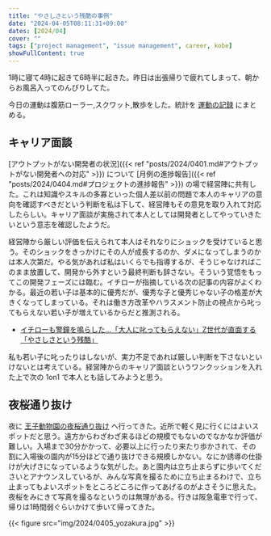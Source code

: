 ```yaml
---
title: "やさしさという残酷の事例"
date: "2024-04-05T08:11:31+09:00"
dates: [2024/04]
cover: ""
tags: ["project management", "issue management", career, kobe]
showFullContent: true
---
```


1時に寝て4時に起きて6時半に起きた。昨日は出張帰りで疲れてしまって、朝からお風呂入ってのんびりしてた。

今日の運動は腹筋ローラー,スクワット,散歩をした。統計を [運動の記録](https://docs.google.com/spreadsheets/d/1bg85QtM-LciUgey8I79uI7vW2PEwsP6TVdeIRVkACBg/edit?usp=sharing) にまとめる。

## キャリア面談

[アウトプットがない開発者の状況]({{< ref "posts/2024/0401.md#アウトプットがない開発者への対応" >}}) について [月例の進捗報告]({{< ref "posts/2024/0404.md#プロジェクトの進捗報告" >}}) の場で経営陣に共有した。これは知識やスキルの多寡といった個人差以前の問題で本人のキャリアの意向を確認すべきだという判断を私は下して、経営陣もその意見を取り入れて対応したらしい。キャリア面談が実施されて本人としては開発者としてやっていきたいという意志を確認したようだ。

経営陣から厳しい評価を伝えられて本人はそれなりにショックを受けていると思う。そのショックをきっかけにその人が成長するのか、ダメになってしまうのかは本人次第だ。やる気があれば私はいくらでも指導するが、そうじゃなければこのまま放置して、開発から外すという最終判断も辞さない。そういう覚悟をもってこの開発フェーズには臨む。イチローが指摘している次の記事の内容がよくわかる。最近の若い子は基本的に優秀だが、優秀な子と優秀じゃない子の格差が大きくなってしまっている。それは働き方改革やハラスメント防止の視点から叱ってもらえない若い子が増えているからだと推測される。

* [イチローも警鐘を鳴らした…「大人に叱ってもらえない」Z世代が直面する「やさしさという残酷」](https://gendai.media/articles/-/119371)

私も若い子に叱ったりはしないが、実力不足であれば厳しい判断を下さないといけないとは考えている。経営陣からのキャリア面談というワンクッションを入れた上で次の 1on1 で本人とも話してみようと思う。

## 夜桜通り抜け

夜に [王子動物園の夜桜通り抜け](https://www.kobe-ojizoo.jp/event/detail/?id=520) へ行ってきた。近所で軽く見に行くにはよいスポットだと思う。遠方からわざわざ来るほどの規模でもないのでなかなか評価が難しい。入場まで30分かかって、必要以上に行ったり来たり歩かされて、その割に入場後の園内が15分ほどで通り抜けできる規模しかない。なにか誘導の仕掛けが大げさになっているような気がした。あと園内は立ち止まらずに歩いてくださいとアナウンスしているが、みんな写真を撮るために立ち止まるわけで、立ち止まってもよいスポットをところどころに作ってあげるのがよさそうに思えた。夜桜をみにきて写真を撮るなというのは無理がある。行きは阪急電車で行って、帰りは1時間弱ぐらいかけて歩いて帰ってきた。

{{< figure src="img/2024/0405_yozakura.jpg" >}}
